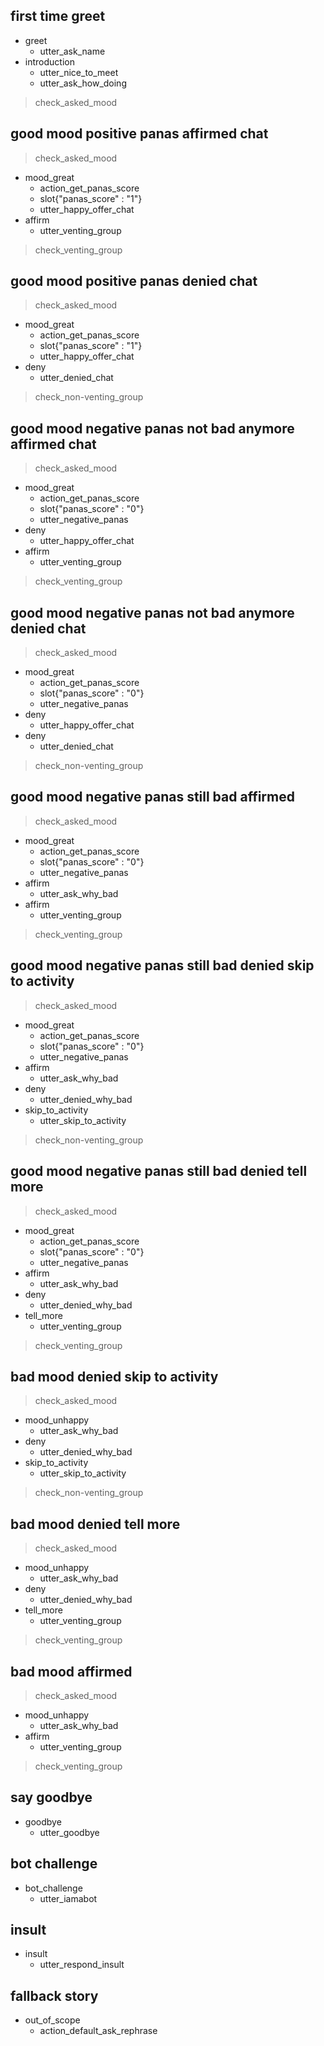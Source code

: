 ## first time greet
* greet
  - utter_ask_name
* introduction
  - utter_nice_to_meet
  - utter_ask_how_doing
> check_asked_mood

## good mood positive panas affirmed chat
> check_asked_mood
* mood_great
  - action_get_panas_score
  - slot{"panas_score" : "1"}
  - utter_happy_offer_chat
* affirm
  - utter_venting_group
> check_venting_group

## good mood positive panas denied chat
> check_asked_mood
* mood_great
  - action_get_panas_score
  - slot{"panas_score" : "1"}
  - utter_happy_offer_chat
* deny
  - utter_denied_chat
> check_non-venting_group

## good mood negative panas not bad anymore affirmed chat
> check_asked_mood
* mood_great
  - action_get_panas_score
  - slot{"panas_score" : "0"}
  - utter_negative_panas
* deny
  - utter_happy_offer_chat
* affirm
  - utter_venting_group
> check_venting_group

## good mood negative panas not bad anymore denied chat
> check_asked_mood
* mood_great
  - action_get_panas_score
  - slot{"panas_score" : "0"}
  - utter_negative_panas
* deny
  - utter_happy_offer_chat
* deny
  - utter_denied_chat
> check_non-venting_group

## good mood negative panas still bad affirmed
> check_asked_mood
* mood_great
  - action_get_panas_score
  - slot{"panas_score" : "0"}
  - utter_negative_panas
* affirm
  - utter_ask_why_bad
* affirm
  - utter_venting_group
> check_venting_group

## good mood negative panas still bad denied skip to activity
> check_asked_mood
* mood_great
  - action_get_panas_score
  - slot{"panas_score" : "0"}
  - utter_negative_panas
* affirm
  - utter_ask_why_bad
* deny
  - utter_denied_why_bad
* skip_to_activity
  - utter_skip_to_activity
> check_non-venting_group

## good mood negative panas still bad denied tell more
> check_asked_mood
* mood_great
  - action_get_panas_score
  - slot{"panas_score" : "0"}
  - utter_negative_panas
* affirm
  - utter_ask_why_bad
* deny
  - utter_denied_why_bad
* tell_more
  - utter_venting_group
> check_venting_group

## bad mood denied skip to activity
> check_asked_mood
* mood_unhappy
  - utter_ask_why_bad
* deny
  - utter_denied_why_bad
* skip_to_activity
  - utter_skip_to_activity
> check_non-venting_group

## bad mood denied tell more
> check_asked_mood
* mood_unhappy
  - utter_ask_why_bad
* deny
  - utter_denied_why_bad
* tell_more
  - utter_venting_group
> check_venting_group

## bad mood affirmed
> check_asked_mood
* mood_unhappy
  - utter_ask_why_bad
* affirm
  - utter_venting_group
> check_venting_group

## say goodbye
* goodbye
  - utter_goodbye

## bot challenge
* bot_challenge
  - utter_iamabot

## insult
* insult
  - utter_respond_insult

## fallback story
* out_of_scope
  - action_default_ask_rephrase
